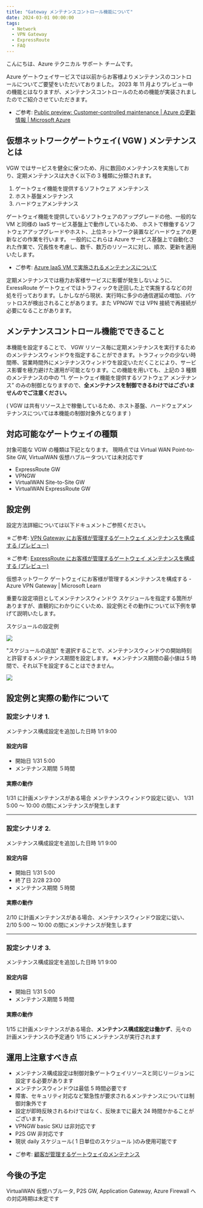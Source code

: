 ```yaml
---
title: "Gateway メンテナンスコントロール機能について"
date: 2024-03-01 00:00:00
tags:
  - Network
  - VPN Gateway
  - ExpressRoute
  - FAQ
---
```


こんにちは、Azure テクニカル サポート チームです。

Azure ゲートウェイサービスでは以前からお客様よりメンテナンスのコントロールについてご要望をいただいておりました。
2023 年 11 月よりプレビュー中の機能とはなりますが、メンテナンスコントロールのための機能が実装されましたのでご紹介させていただきます。

* ご参考: [Public preview: Customer-controlled maintenance | Azure の更新情報 | Microsoft Azure](https://azure.microsoft.com/ja-jp/updates/public-preview-customercontrolled-maintenance/)

## 仮想ネットワークゲートウェイ( VGW ) メンテナンスとは
VGW ではサービスを健全に保つため、月に数回のメンテナンスを実施しており、定期メンテナンスは大きく以下の 3 種類に分類されます。

1. ゲートウェイ機能を提供するソフトウェア メンテナンス
2. ホスト基盤メンテナンス 
3. ハードウェアメンテナンス

ゲートウェイ機能を提供しているソフトウェアのアップグレードの他、一般的な VM と同様の IaaS サービス基盤上で動作しているため、
ホストで稼働するソフトウェアアップグレードやホスト、上位ネットワーク装置などハードウェアの更新などの作業を行います。
一般的にこれらは Azure サービス基盤上で自動化された作業で、冗長性を考慮し、数千、数万のリソースに対し、順次、更新を適用いたします。

* ご参考: [Azure IaaS VM で実施されるメンテナンスについて](https://jpaztech.github.io/blog/vm/vm-maintenance/)


定期メンテナンスでは極力お客様サービスに影響が発生しないように、ExressRoute ゲートウェイではトラフィックを迂回した上で実施するなどの対処を行っております。しかしながら現状、実行時に多少の通信遅延の増加、パケットロスが検出されることがあります。また VPNGW では VPN 接続で再接続が必要になることがあります。

## メンテナンスコントロール機能でできること
本機能を設定することで、 VGW リソース毎に定期メンテナンスを実行するためのメンテナンスウィンドウを指定することができます。トラフィックの少ない時間帯、営業時間外にメンテナンスウィンドウを設定いただくことにより、サービス影響を極力避けた運用が可能となります。この機能を用いても、上記の 3 種類のメンテナンスの中の "1. ゲートウェイ機能を提供するソフトウェア メンテナンス” のみの制御となりますので、**全メンテナンスを制御できるわけではございませんのでご注意ください。**

( VGW は共有リソース上で稼働しているため、ホスト基盤、ハードウェアメンテナンスについては本機能の制御対象外となります )

## 対応可能なゲートウェイの種類
対象可能な VGW の種類は下記となります。
現時点では Virtual WAN Point-to-Site GW, VirtualWAN 仮想ハブルータついては未対応です

- ExpressRoute GW
- VPNGW
- VirtualWAN Site-to-Site GW
- VirtualWAN ExpressRoute GW

## 設定例
設定方法詳細については以下ドキュメントご参照ください。

＊ご参考: [VPN Gateway にお客様が管理するゲートウェイ メンテナンスを構成する (プレビュー)](https://learn.microsoft.com/ja-jp/azure/vpn-gateway/customer-controlled-gateway-maintenance)

＊ご参考: [ExpressRoute にお客様が管理するゲートウェイ メンテナンスを構成する (プレビュー)](https://learn.microsoft.com/ja-jp/azure/expressroute/customer-controlled-gateway-maintenance)

仮想ネットワーク ゲートウェイにお客様が管理するメンテナンスを構成する - Azure VPN Gateway | Microsoft Learn

重要な設定項目としてメンテナンスウィンドウ スケジュールを指定する箇所がありますが、直観的にわかりにくいため、設定例とその動作について以下例を挙げて説明いたします。

スケジュールの設定例

![](./gw-maintenance/maintenance_control_1.png) 

"スケジュールの追加" を選択することで、メンテナンスウィンドウの開始時刻と許容するメンテナンス期間を設定します。
※メンテナンス期間の最小値は 5 時間で、それ以下を設定することはできません。

![](./gw-maintenance/maintenance_control_2.png) 

## 設定例と実際の動作について

### 設定シナリオ 1.
メンテナンス構成設定を追加した日時 1/1 9:00

#### 設定内容
- 開始日 1/31 5:00 
- メンテナンス期間 ５時間

#### 実際の動作
1/31 に計画メンテナンスがある場合
メンテナンスウィンドウ設定に従い、 1/31 5:00 ～ 10:00 の間にメンテナンスが発生します

---

### 設定シナリオ 2. 
メンテナンス構成設定を追加した日時 1/1 9:00

#### 設定内容
- 開始日 1/31 5:00 
- 終了日 2/28 23:00
- メンテナンス期間 ５時間

#### 実際の動作
2/10 に計画メンテナンスがある場合、メンテナンスウィンドウ設定に従い、 2/10 5:00 ～ 10:00 の間にメンテナンスが発生します

---

### 設定シナリオ 3.
メンテナンス構成設定を追加した日時 1/1 9:00

#### 設定内容
- 開始日 1/31 5:00 
- メンテナンス期間 5 時間

#### 実際の動作
1/15 に計画メンテナンスがある場合、**メンテナンス構成設定は働かず**、元々の計画メンテナンスの予定通り 1/15 にメンテナンスが実行されます

## 運用上注意すべき点
- メンテナンス構成設定は制御対象ゲートウェイリソースと同じリージョンに設定する必要があります
- メンテナンスウィンドウは最低 5 時間必要です
- 障害、セキュリティ対応など緊急性が要求されるメンテナンスについては制御対象外です
- 設定が即時反映されるわけではなく、反映までに最大 24 時間かかることがございます。
- VPNGW basic SKU は非対応です
- P2S GW 非対応です
- 現状 daily スケジュール( 1 日単位のスケジュール )のみ使用可能です


* ご参考: [顧客が管理するゲートウェイのメンテナンス](https://learn.microsoft.com/ja-jp/azure/vpn-gateway/vpn-gateway-vpn-faq#customer-controlled)

## 今後の予定
VirtualWAN 仮想ハブルータ, P2S GW, Application Gateway, Azure Firewall への対応時期は未定です
